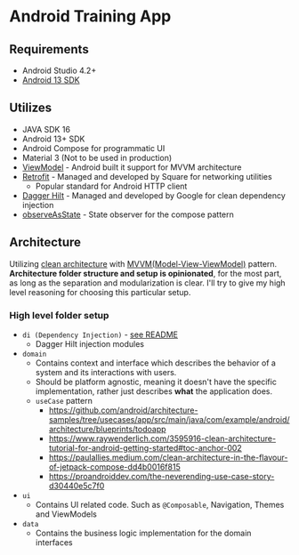 # Android Training App

## Requirements

- Android Studio 4.2+
- [Android 13 SDK](https://developer.android.com/about/versions/11/setup-sdk#get-sdk)

## Utilizes

- JAVA SDK 16
- Android 13+ SDK
- Android Compose for programmatic UI
- Material 3 (Not to be used in production)
- [ViewModel](https://developer.android.com/topic/libraries/architecture/viewmodel?gclid=CjwKCAjwpqCZBhAbEiwAa7pXeQ7l2QU5s7fw2QeayoBUARqeBFYheA_yQF3IdxZ1jA6292uYncpcGhoCDeQQAvD_BwE&gclsrc=aw.ds) - Android built it support for MVVM architecture
- [Retrofit](https://square.github.io/retrofit/) - Managed and developed by Square for networking utilities
  - Popular standard for Android HTTP client
- [Dagger Hilt](https://dagger.dev/hilt/) - Managed and developed by Google for clean dependency injection
- [observeAsState](https://developer.android.com/reference/kotlin/androidx/compose/runtime/livedata/package-summary) - State observer for the compose pattern

## Architecture

Utilizing [clean architecture](https://blog.cleancoder.com/uncle-bob/2012/08/13/the-clean-architecture.html) with [MVVM(Model-View-ViewModel)](https://developer.android.com/topic/libraries/architecture/viewmodel?hl=en) pattern.
**Architecture folder structure and setup is opinionated**, for the most part, as long as the separation and modularization is clear.
I'll try to give my high level reasoning for choosing this particular setup.

### High level folder setup

- `di (Dependency Injection)` - [see README](./app/src/main/java/com/neudesic/myapplication/di/README.md)
  - Dagger Hilt injection modules
- `domain`
  - Contains context and interface which describes the behavior of a system and its interactions with users.
  - Should be platform agnostic, meaning it doesn't have the specific implementation, rather just describes **what** the application does.
  - `useCase` pattern
    - https://github.com/android/architecture-samples/tree/usecases/app/src/main/java/com/example/android/architecture/blueprints/todoapp
    - https://www.raywenderlich.com/3595916-clean-architecture-tutorial-for-android-getting-started#toc-anchor-002
    - https://paulallies.medium.com/clean-architecture-in-the-flavour-of-jetpack-compose-dd4b0016f815
    - https://proandroiddev.com/the-neverending-use-case-story-d30440e5c7f0
- `ui`
  - Contains UI related code. Such as `@Composable`, Navigation, Themes and ViewModels
- `data`
  - Contains the business logic implementation for the domain interfaces
